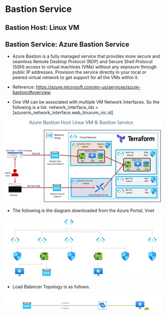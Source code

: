 # Bastion Service

## Bastion Host: Linux VM
## Bastion Service: Azure Bastion Service

- Azure Bastion is a fully managed service that provides more secure and seamless Remote Desktop Protocol (RDP) and Secure Shell Protocol (SSH) access to virtual machines (VMs) without any exposure through public IP addresses. Provision the service directly in your local or peered virtual network to get support for all the VMs within it.

- Reference: https://azure.microsoft.com/en-us/services/azure-bastion/#overview

 
- One VM can be associated with multiple VM Network Interfaces. So the following is a list.
network_interface_ids = [azurerm_network_interface.web_linuxvm_nic.id]

![The layout](./Images/Layout.jpg)

- The following is the diagram downloaded from the Azure Portal, Vnet

![Topology](./Images/topology.svg)

- Load Balancer Topology is as follows.

![Load Balancer Topology](./Images/LbTopology.svg)


